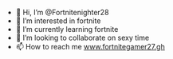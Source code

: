 - 👋 Hi, I’m @Fortnitenighter28
- 👀 I’m interested in fortnite
- 🌱 I’m currently learning fortnite
- 💞️ I’m looking to collaborate on sexy time
- 📫 How to reach me www.fortnitegamer27.gh

<!---
Fortnitenighter28/Fortnitenighter28 is a ✨ special ✨ repository because its `README.md` (this file) appears on your GitHub profile.
You can click the Preview link to take a look at your changes.
--->
